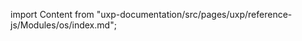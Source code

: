 
import Content from "uxp-documentation/src/pages/uxp/reference-js/Modules/os/index.md";

<Content query="product=xd"/>
